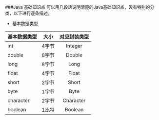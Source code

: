 ###Java 基础知识点
可以用几段话说明清楚的Java基础知识点，没有特别的分类，以下进行逐条描述。   
  
- 基本数据类型

| 基本数据类型    | 大小           | 对应封装类型   |
| --------------|:-------------:|:------------:|
| int           | 4字节          | Integer      |
| double        | 8字节          | Double       |
| long          | 8字节          | Long         |
| float         | 4字节          | Float        |
| short         | 2字节          | Short        |
| byte          | 1字节          | Byte         |
| character     | 2字节          | Character    |
| boolean       | 1比特          | Boolean      |
